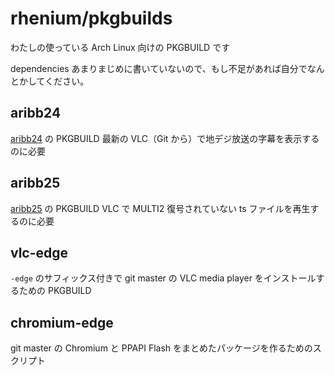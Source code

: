 # rhenium/pkgbuilds
わたしの使っている Arch Linux 向けの PKGBUILD です

dependencies あまりまじめに書いていないので、もし不足があれば自分でなんとかしてください。

## aribb24
[aribb24](https://github.com/nkoriyama/aribb24) の PKGBUILD
最新の VLC（Git から）で地デジ放送の字幕を表示するのに必要

## aribb25
[aribb25](http://git.videolan.org/?p=aribb25.git;a=summary) の PKGBUILD
VLC で MULTI2 復号されていない ts ファイルを再生するのに必要

## vlc-edge
`-edge` のサフィックス付きで git master の VLC media player をインストールするための PKGBUILD

## chromium-edge
git master の Chromium と PPAPI Flash をまとめたパッケージを作るためのスクリプト
